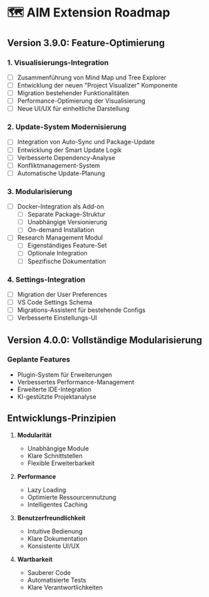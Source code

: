 # 🗺️ AIM Extension Roadmap

## Version 3.9.0: Feature-Optimierung

### 1. Visualisierungs-Integration

- [ ] Zusammenführung von Mind Map und Tree Explorer
- [ ] Entwicklung der neuen "Project Visualizer" Komponente
- [ ] Migration bestehender Funktionalitäten
- [ ] Performance-Optimierung der Visualisierung
- [ ] Neue UI/UX für einheitliche Darstellung

### 2. Update-System Modernisierung

- [ ] Integration von Auto-Sync und Package-Update
- [ ] Entwicklung der Smart Update Logik
- [ ] Verbesserte Dependency-Analyse
- [ ] Konfliktmanagement-System
- [ ] Automatische Update-Planung

### 3. Modularisierung

- [ ] Docker-Integration als Add-on
  - [ ] Separate Package-Struktur
  - [ ] Unabhängige Versionierung
  - [ ] On-demand Installation
- [ ] Research Management Modul
  - [ ] Eigenständiges Feature-Set
  - [ ] Optionale Integration
  - [ ] Spezifische Dokumentation

### 4. Settings-Integration

- [ ] Migration der User Preferences
- [ ] VS Code Settings Schema
- [ ] Migrations-Assistent für bestehende Configs
- [ ] Verbesserte Einstellungs-UI

## Version 4.0.0: Vollständige Modularisierung

### Geplante Features

- Plugin-System für Erweiterungen
- Verbessertes Performance-Management
- Erweiterte IDE-Integration
- KI-gestützte Projektanalyse

## Entwicklungs-Prinzipien

1. **Modularität**

   - Unabhängige Module
   - Klare Schnittstellen
   - Flexible Erweiterbarkeit

2. **Performance**

   - Lazy Loading
   - Optimierte Ressourcennutzung
   - Intelligentes Caching

3. **Benutzerfreundlichkeit**

   - Intuitive Bedienung
   - Klare Dokumentation
   - Konsistente UI/UX

4. **Wartbarkeit**
   - Sauberer Code
   - Automatisierte Tests
   - Klare Verantwortlichkeiten
